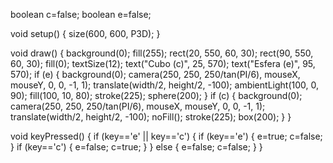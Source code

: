 boolean c=false;
boolean e=false;

void setup() {
  size(600, 600, P3D);
}

void draw() {
  background(0);
  fill(255);
  rect(20, 550, 60, 30);
  rect(90, 550, 60, 30);
  fill(0);
  textSize(12);
  text("Cubo (c)", 25, 570);
  text("Esfera (e)", 95, 570);
  if (e) {
    background(0);
    camera(250, 250, 250/tan(PI/6), mouseX, mouseY, 0, 0, -1, 1);
    translate(width/2, height/2, -100);
    ambientLight(100, 0, 90);
    fill(100, 10, 80);
    stroke(225);
    sphere(200);
  }
  if (c) {
    background(0);
    camera(250, 250, 250/tan(PI/6), mouseX, mouseY, 0, 0, -1, 1);
    translate(width/2, height/2, -100);
    noFill();
    stroke(225);
    box(200);
  }
}

void keyPressed() {
  if (key=='e' || key=='c') {
    if (key=='e') {
      e=true;
      c=false;
    }
    if (key=='c') {
      e=false;
      c=true;
    }
  } else {
    e=false;
    c=false;
  }
}
